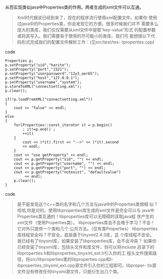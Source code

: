 从而实现类似java中Properties类的作用。两者生成的xml文件可以互通。

> Xml时代据说已经到来了，现在的程序流行使用xml配置文件。如果你
使用过java中的Properties类，你会发现它的方便。很多时候我们并不
需要多么庞大的类库，我们仅仅需要从xml文件中提取“key-value”形式
的配置参数或将其写入。我们需要易于使用的尽可能小的类库。我们可
能想按以下代码形式完成我们的配置文件解析工作：(见src/test/tes-
tproperties.cpp)

code
```
Properties p;
p.setProperty("sid","harite");
p.setProperty("port","1521");
p.setProperty("userpassword","12y3_aer65");
p.setProperty("host","127.0.0.1");
p.setProperty("username","system");
p.storeToXML("connectsetting.xml");
p.clear();

if(!p.loadFromXML("connectsetting.xml"))
{
	cout << "falue" << endl;
}
else
{
	for(Properties::const_iterator it = p.begin()
		; it!=p.end() ;
		++it)
	{
		cout << (*it).first << "-->" << (*it).second 
		<< endl;
	}
	cout << "use getProperty" << endl;
	cout << p.getProperty("sid", "") << endl;
	cout << p.getProperty("username", "") << endl;
	cout << p.getProperty("port", "") << endl;
	cout << p.getProperty("notexist", "defaultvalue") 
	     << endl;
	p.clear();
}
```
code
> 是不是发现这个c++类的名字和几个方法与java中的Properties类很相
似？哈哈,你是对的，使用libproperties库生成的xml文件是完全可以与
java中Properties类互通的！libproperties库可以无障碍的读取java程
序产生的xml文件（使用Properties类）。
> libproperties库会不会难于学习？不会！它对外只提供一个类和几个
公共方法。（仅有类Properties）
> libproperties库线程安全吗？不安全。底层基于tinyxml2.4.3库，这
个库线程不安全。
> 我已经有了tinyxml库，如果安装了libproperties库，会不会冲突？
如果你已经安装了tinyxml库，包括头文件和库文件，则可以将include
目录下的libproperties.h和libproperties\_tinyxml\_ext.h引入你的工
程头文件搜索路径，将src/libproperties里的libproperties.cpp和l-
ibproperties\_tinyxml\_ext.cpp源文件引入你的工程即可。libproper-
tis源文件没有修改任何tinyxml源文件，只是衍生出几个类。